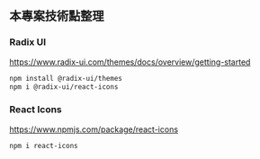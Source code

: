 ## 本專案技術點整理

### Radix UI
https://www.radix-ui.com/themes/docs/overview/getting-started
```bash
npm install @radix-ui/themes
npm i @radix-ui/react-icons
```

### React Icons
https://www.npmjs.com/package/react-icons
```bash
npm i react-icons
```